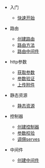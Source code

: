 * 入门

  * [快速开始](/egg/start.md)
  
* 路由
  * [创建路由](/egg/router/router.md)
  * [路由方法](/egg/router/method.md)
  * [路由中间件](/egg/router/middleware.md)
* http参数
  * [获取参数](/egg/parameter.md)
  * [参数验证](/egg/validation.md)
  * [上传附件](/egg/http/file.md)
* 静态资源
  * [静态资源](/egg/static/resource.md)
* 控制器
  * [创建控制器](/egg/controller/create.md)
  * [参数校验](zh-cn/quickstart.md)
  * [调佣serves](/egg/serves/serves.md)
* 中间件
  * [创建中间件](/egg/middleware/middleware.md)
